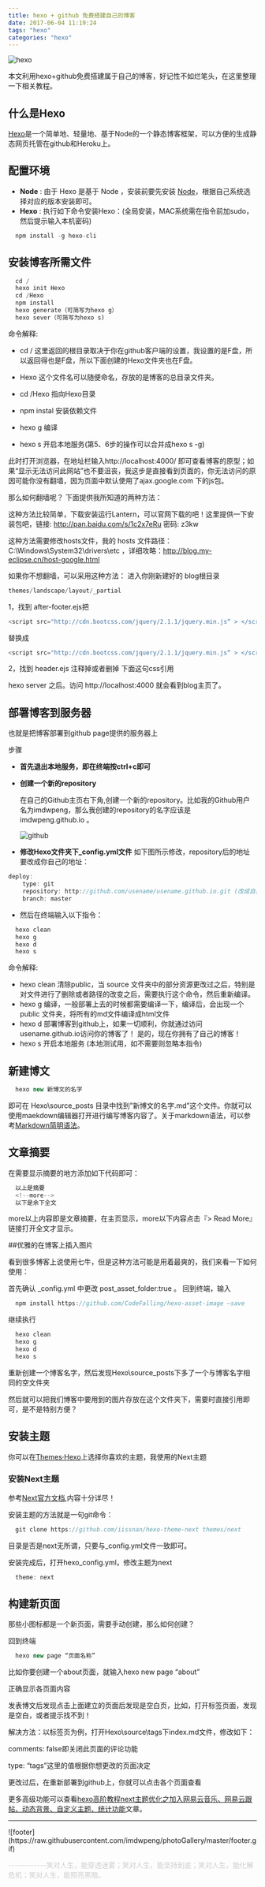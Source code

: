 ```yaml
---
title: hexo + github 免费搭建自己的博客
date: 2017-06-04 11:19:24
tags: "hexo"
categories: "hexo"
---
```


![hexo](http://o71mbfad2.bkt.clouddn.com/07_hexo-blog-basic1_80.jpg)

本文利用hexo+github免费搭建属于自己的博客，好记性不如烂笔头，在这里整理一下相关教程。

<!--more-->

## 什么是Hexo
 [Hexo](https://hexo.io/)是一个简单地、轻量地、基于Node的一个静态博客框架，可以方便的生成静态网页托管在github和Heroku上。

## 配置环境
* **Node** : 
    由于 Hexo 是基于 Node ，安装前要先安装 [Node](https://nodejs.org/en/download/)，根据自己系统选择对应的版本安装即可。
* **Hexo** : 
    执行如下命令安装Hexo：(全局安装，MAC系统需在指令前加sudo，然后提示输入本机密码)

```javascript
  npm install -g hexo-cli
```

## 安装博客所需文件
```javascript
  cd /
  hexo init Hexo
  cd /Hexo
  npm install
  hexo generate（可简写为hexo g）
  hexo sever（可简写为hexo s)
```
命令解释:

* cd / 这里返回的根目录取决于你在github客户端的设置，我设置的是F盘，所以返回得也是F盘，所以下面创建的Hexo文件夹也在F盘。

* Hexo 这个文件名可以随便命名，存放的是博客的总目录文件夹。

* cd /Hexo 指向Hexo目录

* npm instal 安装依赖文件

* hexo g 编译

* hexo s 开启本地服务(第5、6步的操作可以合并成hexo s -g)

此时打开浏览器，在地址栏输入http://localhost:4000/
即可查看博客的原型；如果“显示无法访问此网站”也不要沮丧，我这步是直接看到页面的，你无法访问的原因可能你没有翻墙，因为页面中默认使用了ajax.google.com 下的js包。

那么如何翻墙呢？ 下面提供我所知道的两种方法：

这种方法比较简单，下载安装运行Lantern，可以官网下载的吧！这里提供一下安装包吧，链接: http://pan.baidu.com/s/1c2x7eRu
密码: z3kw

这种方法需要修改hosts文件，我的 hosts 文件路径：C:\Windows\System32\drivers\etc ，详细攻略：http://blog.my-eclipse.cn/host-google.html

如果你不想翻墙，可以采用这种方法：
进入你刚新建好的 blog根目录

```javascript
themes/landscape/layout/_partial
```
1，找到 after-footer.ejs把

```javascript
<script src="http://cdn.bootcss.com/jquery/2.1.1/jquery.min.js“ > </script>
```
替换成
```javascript
<script src="http://cdn.bootcss.com/jquery/2.1.1/jquery.min.js“ > </script>
```
2，找到 header.ejs
注释掉或者删掉 下面这句css引用
<link href="//fonts.googleapis.com/css?family=Source+Code+Pro" rel=”stylesheet” type=”text/css”>
hexo server 之后。访问 http://localhost:4000 就会看到blog主页了。

## 部署博客到服务器
也就是把博客部署到github page提供的服务器上

步骤

* **首先退出本地服务，即在终端按ctrl+c即可**
* **创建一个新的repository**

    在自己的Github主页右下角,创建一个新的repository。比如我的Github用户名为imdwpeng，那么我创建的repository的名字应该是 imdwpeng.github.io 。
    
    ![github](hexo-github/1.png)
    
* **修改Hexo文件夹下_config.yml文件**
    如下图所示修改，repository后的地址要改成你自己的地址：

```javascript
deploy:
    type: git
    repository: http://github.com/usename/usename.github.io.git (改成自己的地址)
    branch: master
```
* 然后在终端输入以下指令：
```javascript
  hexo clean
  hexo g
  hexo d
  hexo s
```
命令解释:
  * hexo clean 清除public，当 source 文件夹中的部分资源更改过之后，特别是对文件进行了删除或者路径的改变之后，需要执行这个命令，然后重新编译。
  * hexo g 编译，一般部署上去的时候都需要编译一下，编译后，会出现一个 public 文件夹，将所有的md文件编译成html文件
  * hexo d 部署博客到github上，如果一切顺利，你就通过访问usename.github.io访问你的博客了！
是的，现在你拥有了自己的博客！
  * hexo s 开启本地服务 (本地测试用，如不需要则忽略本指令)
  
## 新建博文
```javascript
  hexo new 新博文的名字
```
即可在 Hexo\source_posts 目录中找到”新博文的名字.md”这个文件。你就可以使用maekdown编辑器打开进行编写博客内容了。关于markdown语法，可以参考[Markdown简明语法](http://www.appinn.com/markdown/)。

## 文章摘要

在需要显示摘要的地方添加如下代码即可：
```javascript
  以上是摘要
  <!--more-->
  以下是余下全文
```
more以上内容即是文章摘要，在主页显示，more以下内容点击『> Read More』链接打开全文才显示。

##优雅的在博客上插入图片

看到很多博客上说使用七牛，但是这种方法可能是用着最爽的，我们来看一下如何使用：

首先确认 _config.yml 中更改 post_asset_folder:true 。
回到终端，输入
```javascript
  npm install https://github.com/CodeFalling/hexo-asset-image –save
```
继续执行
```javascript
  hexo clean
  hexo g
  hexo d
  hexo s
```
重新创建一个博客名字，然后发现Hexo\source\_posts下多了一个与博客名字相同的空文件夹

然后就可以把我们博客中要用到的图片存放在这个文件夹下，需要时直接引用即可，是不是特别方便？

## 安装主题
你可以在[Themes·Hexo](https://github.com/hexojs/hexo/wiki/Themes)上选择你喜欢的主题，我使用的Next主题

### 安装Next主题

参考[Next官方文档](http://theme-next.iissnan.com/getting-started.html),内容十分详尽！

安装主题的方法就是一句git命令：

```javascript
  git clone https://github.com/iissnan/hexo-theme-next themes/next
```
目录是否是next无所谓，只要与_config.yml文件一致即可。

安装完成后，打开hexo_config.yml，修改主题为next

```javascript
  theme: next
```

## 构建新页面

那些小图标都是一个新页面，需要手动创建，那么如何创建？

回到终端
```javascript
  hexo new page “页面名称”
```

比如你要创建一个about页面，就输入hexo new page “about”

正确显示各页面内容

发表博文后发现点击上面建立的页面后发现是空白页，比如，打开标签页面，发现是空白，或者提示找不到！

解决方法：以标签页为例，打开Hexo\source\tags下index.md文件，修改如下：

comments: false即关闭此页面的评论功能

type: “tags”这里的值根据你想更改的页面决定

更改过后，在重新部署到github上，你就可以点击各个页面查看

更多高级功能可以查看[hexo高阶教程next主题优化之加入网易云音乐、网易云跟帖、动态背景、自定义主题、统计功能](http://cherryblog.site/Hexo-high-level-tutorialcloudmusic,bg-customthemes-statistical.html)文章。

<footer>
<hr/>
![footer](https://raw.githubusercontent.com/imdwpeng/photoGallery/master/footer.gif)
<p style="textAlign:right;color:#ccc">------------笑对人生，能穿透迷雾；笑对人生，能坚持到底；笑对人生，能化解危机；笑对人生，能照亮黑暗。</p>
</footer>

